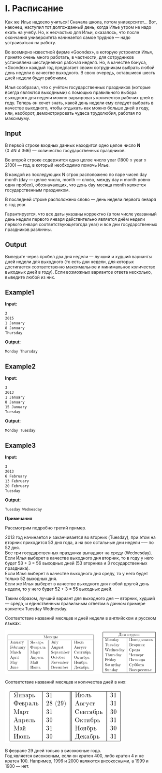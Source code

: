 # I. Расписание

Как же Илье надоело учиться! Сначала школа, потом университет... Вот, наконец, наступил тот долгожданный день, когда Илье утром не надо ехать на учебу. Но, к несчастью для Ильи, оказалось, что после окончания университета начинается самое трудное — надо устраиваться на работу.

Во всемирно известной фирме «Goondex», в которую устроился Илья, принято очень много работать, в частности, для сотрудников установлена шестидневная рабочая неделя. Но, в качестве бонуса, «Goondex» каждый год предлагает своим сотрудникам выбрать любой день недели в качестве выходного. В свою очередь, оставшиеся шесть дней недели будут рабочими.

Илья сообразил, что с учётом государственных праздников (которые всегда являются выходными) с помощью правильного выбора выходного дня недели можно варьировать количество рабочих дней в году. Теперь он хочет знать, какой день недели ему следует выбрать в качестве выходного, чтобы отдыхать как можно больше дней в году, или, наоборот, демонстрировать чудеса трудолюбия, работая по максимуму. 

## Input  
В первой строке входных данных находится одно целое число **N** (0&nbsp;≤N&nbsp;≤&nbsp;366) — количество государственных
праздников.

Во второй строке содержится одно целое число year (1800 ≤ year ≤ 2100) — год, в который необходимо помочь Илье.

В каждой из последующих N строк расположено по паре чисел day month
(day — целое число, month — слово, между day и month ровно один пробел),
обозначающих, что день day месяца month является государственным праздником.

В последней строке расположено слово — день недели первого января в год year.

Гарантируется, что все даты указаны корректно
(в том числе указанный день недели первого января
действительно является днём недели первого января соответствующегогода year)
и все дни государственных праздников различны.
 

## Output
Выведите через пробел два дня недели — лучший и худший варианты дней недели для выходного
(то есть дни недели, для которых достигается соответственно максимальное
и минимальное количество выходных дней в году).
Если возможных вариантов ответа несколько, выведите любой из них. 


## Example1
**Input:**
```
2
2015
1 January
8 January
Thursday
```
**Output:**
```
Monday Thursday
```  

## Example2
**Input:**
```
3
2013
1 January
8 January
15 January
Tuesday
```
**Output:**
```
Monday Tuesday
```  

## Example3
**Input:**
```
3
2013
6 February
13 February
20 February
Tuesday
```
**Output:**
```
Tuesday Wednesday
```  

**Примечания**

Рассмотрим подробно третий пример.

2013 год начинается и заканчивается во вторник (Tuesday),
при этом на вторник приходится 53 дня года, а на все остальные дни недели –— по 52 дня.  
Все три государственных праздника выпадают на среду (Wednesday).  
Если Илья выберет в качестве выходного дня вторник, то в году у него будет 53 + 3 = 56 выходных дней
(53 вторника и 3 государственных праздника).  
Если Илья выберет в качестве выходного дня среду, то у него будет только 52 выходных дня.   
Если же Илья выберет в качестве выходного дня любой другой день недели, то у него будет 52 + 3 = 55 выходных дней.

Таким образом, лучший вариант для выходного дня — вторник, худший — среда,
и единственным правильным ответом в данном примере является Tuesday Wednesday.

Соответствие названий месяцев и дней недели в английском и русском языках:

![img_1.png](img_1.png)

Соответствие названий месяцев и количества дней в них:

![img.png](img.png)

В феврале 29 дней только в високосные года.  
Год является високосным, если он кратен 400, либо кратен 4 и не кратен 100. Например, 1996 и 2000 являются високосными, а 1999 и 1900 — нет.